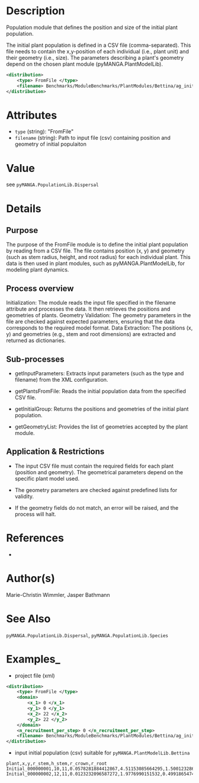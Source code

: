 # Description

Population module that defines the position and size of the initial plant population.

The initial plant population is defined in a CSV file (comma-separated). This file needs to contain the x,y-position of each individual (i.e., plant unit) and their geometry (i.e., size). The parameters describing a plant's geometry depend on the chosen plant module (pyMANGA.PlantModelLib).

```xml
<distribution>
    <type> FromFile </type>
    <filename> Benchmarks/ModuleBenchmarks/PlantModules/Bettina/ag_initial_population.csv </filename>
</distribution>
```

# Attributes

- ``type`` (string): "FromFile"
- ``filename`` (string): Path to input file (csv) containing position and geometry of initial populaiton

# Value

see ``pyMANGA.PopulationLib.Dispersal``

# Details
## Purpose
The purpose of the FromFile module is to define the initial plant population by reading from a CSV file. The file contains position (x, y) and geometry (such as stem radius, height, and root radius) for each individual plant. This data is then used in plant modules, such as pyMANGA.PlantModelLib, for modeling plant dynamics.
## Process overview
Initialization: The module reads the input file specified in the filename attribute and processes the data. It then retrieves the positions and geometries of plants.
Geometry Validation: The geometry parameters in the file are checked against expected parameters, ensuring that the data corresponds to the required model format.
Data Extraction: The positions (x, y) and geometries (e.g., stem and root dimensions) are extracted and returned as dictionaries.
## Sub-processes
- getInputParameters: Extracts input parameters (such as the type and filename) from the XML configuration.

- getPlantsFromFile: Reads the initial population data from the specified CSV file.

- getInitialGroup: Returns the positions and geometries of the initial plant population.

- getGeometryList: Provides the list of geometries accepted by the plant module.
## Application & Restrictions
- The input CSV file must contain the required fields for each plant (position and geometry). The geometrical parameters depend on the specific plant model used.

- The geometry parameters are checked against predefined lists for validity.

- If the geometry fields do not match, an error will be raised, and the process will halt.

# References

-

# Author(s)

Marie-Christin Wimmler, Jasper Bathmann


# See Also

``pyMANGA.PopulationLib.Dispersal``,
``pyMANGA.PopulationLib.Species``


# Examples_

- project file (xml)
````xml
<distribution>
    <type> FromFile </type>
    <domain>
        <x_1> 0 </x_1>
        <y_1> 0 </y_1>
        <x_2> 22 </x_2>
        <y_2> 22 </y_2>
    </domain>
    <n_recruitment_per_step> 0 </n_recruitment_per_step>
    <filename> Benchmarks/ModuleBenchmarks/PlantModules/Bettina/ag_initial_population.csv </filename>
</distribution>
````

- input initial population (csv) suitable for `pyMANGA.PlantModelLib.Bettina`
````csv    
plant,x,y,r_stem,h_stem,r_crown,r_root
Initial_000000001,10,11,0.0578281884412867,4.51153085664295,1.50012328699222,0.926942149712091
Initial_000000002,12,11,0.0123232096587272,1.9776990151532,0.499186547499313,0.308854210975212
````
